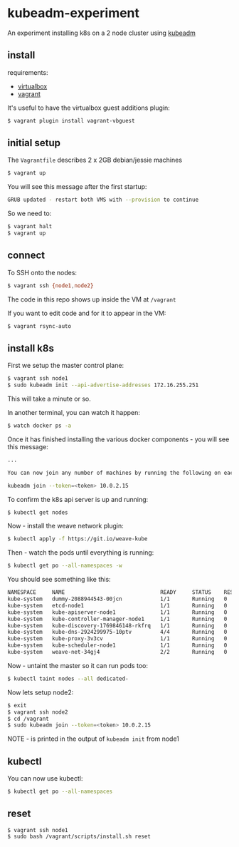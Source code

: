 # kubeadm-experiment

An experiment installing k8s on a 2 node cluster using [kubeadm](https://kubernetes.io/docs/getting-started-guides/kubeadm/)

## install

requirements:

 * [virtualbox](https://www.virtualbox.org/wiki/Downloads)
 * [vagrant](https://www.vagrantup.com/downloads.html)

It's useful to have the virtualbox guest additions plugin:

```bash
$ vagrant plugin install vagrant-vbguest
```

## initial setup

The `Vagrantfile` describes 2 x 2GB debian/jessie machines

```bash
$ vagrant up
```

You will see this message after the first startup:

```bash
GRUB updated - restart both VMS with --provision to continue
```
So we need to:

```bash
$ vagrant halt
$ vagrant up
```

## connect

To SSH onto the nodes:

```bash
$ vagrant ssh {node1,node2}
```

The code in this repo shows up inside the VM at `/vagrant`

If you want to edit code and for it to appear in the VM:

```bash
$ vagrant rsync-auto
```

## install k8s

First we setup the master control plane:

```bash
$ vagrant ssh node1
$ sudo kubeadm init --api-advertise-addresses 172.16.255.251
```

This will take a minute or so.

In another terminal, you can watch it happen:

```bash
$ watch docker ps -a
```

Once it has finished installing the various docker components - you will see this message:

```bash
...

You can now join any number of machines by running the following on each node:

kubeadm join --token=<token> 10.0.2.15
```

To confirm the k8s api server is up and running:

```bash
$ kubectl get nodes
```

Now - install the weave network plugin:

```bash
$ kubectl apply -f https://git.io/weave-kube
```

Then - watch the pods until everything is running:

```bash
$ kubectl get po --all-namespaces -w
```

You should see something like this:

```bash
NAMESPACE     NAME                              READY     STATUS    RESTARTS   AGE
kube-system   dummy-2088944543-00jcn            1/1       Running   0          2h
kube-system   etcd-node1                        1/1       Running   0          2h
kube-system   kube-apiserver-node1              1/1       Running   0          2h
kube-system   kube-controller-manager-node1     1/1       Running   0          2h
kube-system   kube-discovery-1769846148-rkfrq   1/1       Running   0          2h
kube-system   kube-dns-2924299975-10ptv         4/4       Running   0          2h
kube-system   kube-proxy-3v3cv                  1/1       Running   0          2h
kube-system   kube-scheduler-node1              1/1       Running   0          2h
kube-system   weave-net-34gj4                   2/2       Running   0          1m
```

Now - untaint the master so it can run pods too:

```bash
$ kubectl taint nodes --all dedicated-
```

Now lets setup node2:

```bash
$ exit
$ vagrant ssh node2
$ cd /vagrant
$ sudo kubeadm join --token=<token> 10.0.2.15
```

NOTE - <token> is printed in the output of `kubeadm init` from node1

## kubectl

You can now use kubectl:

```bash
$ kubectl get po --all-namespaces
```

## reset

```
$ vagrant ssh node1
$ sudo bash /vagrant/scripts/install.sh reset
```
